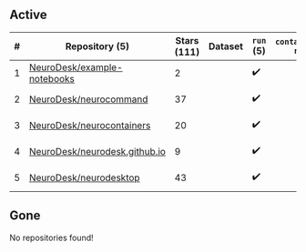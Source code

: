 ## Active
| # | Repository (5) | Stars (111) | Dataset | `run` (5) | `containers-run` | Last Modified |
| --- | --- | --- | --- | --- | --- | --- |
| 1 | [NeuroDesk/example-notebooks](https://github.com/NeuroDesk/example-notebooks) | 2 |  | :heavy_check_mark: |  | 2024-11-08 23:01:26+00:00 |
| 2 | [NeuroDesk/neurocommand](https://github.com/NeuroDesk/neurocommand) | 37 |  | :heavy_check_mark: |  | 2024-11-07 23:53:02+00:00 |
| 3 | [NeuroDesk/neurocontainers](https://github.com/NeuroDesk/neurocontainers) | 20 |  | :heavy_check_mark: |  | 2024-11-08 01:18:49+00:00 |
| 4 | [NeuroDesk/neurodesk.github.io](https://github.com/NeuroDesk/neurodesk.github.io) | 9 |  | :heavy_check_mark: |  | 2024-11-08 01:15:12+00:00 |
| 5 | [NeuroDesk/neurodesktop](https://github.com/NeuroDesk/neurodesktop) | 43 |  | :heavy_check_mark: |  | 2024-11-09 17:18:07+00:00 |

## Gone
No repositories found!
